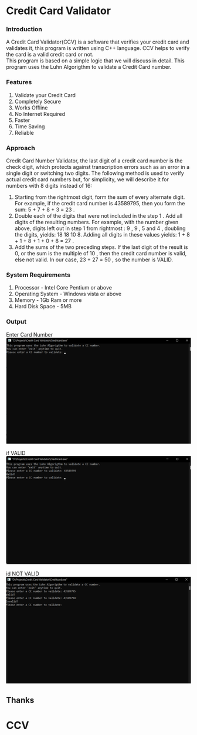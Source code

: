 # Credit Card Validator

### Introduction
 A Credit Card Validator(CCV) is a software that verifies your credit card and validates it, this program is written using C++ language. CCV helps to verify the card is a valid credit card or not.
 <br>
 This program is based on a simple logic that we will discuss in detail. This program uses the Luhn Algorigthm to validate a Credit Card number.

### Features
 1. Validate your Credit Card
 2. Completely Secure
 3. Works Offline
 4. No Internet Required
 5. Faster
 6. Time Saving
 7. Reliable
 
### Approach
 Credit Card Number Validator, the last digit of a credit card number is the check digit, which protects against transcription errors such as an error in a single digit or switching two digits. 
 The following method is used to verify actual credit card numbers but, for simplicity, we will describe it for numbers with 8 digits instead of 16:
 <br>
 1. Starting from the rightmost digit, form the sum of every alternate digit. For example, if the credit card number is 43589795, then you form the sum: 5 + 7 + 8 + 3 = 23 .
 2. Double each of the digits that were not included in the step 1 . Add all digits of the resulting numbers. For example, with the number given above, digits left out in step 1 from rightmost : 9 , 9 , 5 and 4 , doubling the digits, yields: 18 18 10 8. Adding all digits in these values yields: 1 + 8 + 1 + 8 + 1 + 0 + 8 = 27 .
 3. Add the sums of the two preceding steps. If the last digit of the result is 0, or the sum is the multiple of 10 , then the credit card number is valid, else not valid. In our case, 23 + 27 = 50 , so the number is VALID.
 
### System Requirements
 1. Processor        - Intel Core Pentium or above
 2. Operating System - Windows vista or above
 3. Memory           - 1Gb Ram or more
 4. Hard Disk Space  - 5MB

### Output

Enter Card Number
<br>
![Initial Stage](https://github.com/rrtutors/Credit-Card-Checker-in-CPP/blob/main/img/ccv1.png)
<br>

if VALID
<br>
![Initial Stage](https://github.com/rrtutors/Credit-Card-Checker-in-CPP/blob/main/img/ccv2.png)
<br>

id NOT VALID
<br>
![Initial Stage](https://github.com/rrtutors/Credit-Card-Checker-in-CPP/blob/main/img/ccv3.png)
<br>

## Thanks
# CCV